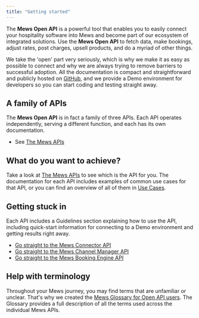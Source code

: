 ```yaml
---
title: "Getting started"
---
```



The __Mews Open API__ is a powerful tool that enables you to easily connect your hospitality software into Mews and become part of our ecosystem of integrated solutions.
Use the __Mews Open API__ to fetch data, make bookings, adjust rates, post charges, upsell products, and do a myriad of other things.

We take the 'open' part very seriously, which is why we make it as easy as possible to connect and why we are always trying to remove barriers to successful adoption.
All the documentation is compact and straightforward and publicly hosted on [GitHub](https://github.com/MewsSystems), and we provide a Demo environment for developers so you can start coding and testing straight away.

## A family of APIs

The __Mews Open API__ is in fact a family of three APIs. Each API operates independently, serving a different function, and each has its own documentation.

* See [The Mews APIs](../the-mews-apis/README.md)

## What do you want to achieve?

Take a look at [The Mews APIs](../the-mews-apis/README.md) to see which is the API for you.
The documentation for each API includes examples of common use cases for that API, or you can find an overview of all of them in [Use Cases](../use-cases/README.md).

## Getting stuck in

Each API includes a Guidelines section explaining how to use the API, including quick-start information for connecting to a Demo environment and getting results right away.

  * [Go straight to the Mews Connector API](https://mews-systems.gitbook.io/connector-api/)
  * [Go straight to the Mews Channel Manager API](https://mews-systems.gitbook.io/channel-manager-api/)
  * [Go straight to the Mews Booking Engine API](https://mews-systems.gitbook.io/booking-engine-guide/)

## Help with terminology

Throughout your Mews journey, you may find terms that are unfamiliar or unclear. That's why we created the [Mews Glossary for Open API users](https://help.mews.com/s/article/Mews-Glossary-for-Open-API-users?language=en_US).
The Glossary provides a full description of all the terms used across the individual Mews APIs.
